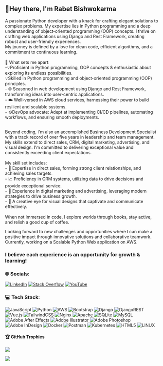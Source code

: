 ## 👋Hey there, I'm Rabet Bishwokarma

A passionate Python developer with a knack for crafting elegant solutions to complex problems. My expertise lies in Python programming and a deep understanding of object-oriented programming (OOP) concepts. I thrive on crafting web applications using Django and Rest Framework, creating robust and user-friendly experiences.<br>My journey is defined by a love for clean code, efficient algorithms, and a commitment to continuous learning.<br><br>🚀 What sets me apart:<br>-💡Proficient in Python programming, OOP concepts & enthusiastic about exploring its endless possibilities.<br>💡Skilled in Python programming and object-oriented programming (OOP) principles.<br>- 🌐 Seasoned in web development using Django and Rest Framework, transforming ideas into user-centric applications.<br>- ☁️ Well-versed in AWS cloud services, harnessing their power to build resilient and scalable systems.<br>- ⚙️DevOps advocate: Adept at implementing CI/CD pipelines, automating workflows, and ensuring smooth deployments.<br>

<br>Beyond coding, I'm also an accomplished Business Development Specialist with a track record of over five years in leadership and team management. My skills extend to direct sales, CRM, digital marketing, advertising, and visual design. I'm committed to delivering exceptional value and consistently exceeding client expectations.<br><br>My skill set includes:<br>- 💎 Expertise in direct sales, forming strong client relationships, and achieving sales targets.<br>- 📈 Proficiency in CRM systems, utilizing data to drive decisions and provide exceptional service.<br>- 📣 Experience in digital marketing and advertising, leveraging modern strategies to drive business growth.<br>- 🎨 A creative eye for visual designs that captivate and communicate effectively.<br><br>When not immersed in code, I explore worlds through books, stay active, and relish a good cup of coffee. <br>

Looking forward to new challenges and opportunities where I can make a positive impact through innovative solutions and collaborative teamwork. Currently, working on a Scalable Python Web application on AWS. 

### I believe each experience is an opportunity for growth & learning!

### 🌐 Socials:
[![LinkedIn](https://img.shields.io/badge/LinkedIn-%230077B5.svg?logo=linkedin&logoColor=white)](https://linkedin.com/in/rabet-b-740860185) [![Stack Overflow](https://img.shields.io/badge/-Stackoverflow-FE7A16?logo=stack-overflow&logoColor=white)](https://stackoverflow.com/users/rabetbishwokarma) [![YouTube](https://img.shields.io/badge/YouTube-%23FF0000.svg?logo=YouTube&logoColor=white)](https://youtube.com/@gurkhastream)

### 💻 Tech Stack:
![JavaScript](https://img.shields.io/badge/javascript-%23323330.svg?style=for-the-badge&logo=javascript&logoColor=%23F7DF1E) ![Python](https://img.shields.io/badge/python-3670A0?style=for-the-badge&logo=python&logoColor=ffdd54) ![AWS](https://img.shields.io/badge/AWS-%23FF9900.svg?style=for-the-badge&logo=amazon-aws&logoColor=white) ![Bootstrap](https://img.shields.io/badge/bootstrap-%23563D7C.svg?style=for-the-badge&logo=bootstrap&logoColor=white) ![Django](https://img.shields.io/badge/django-%23092E20.svg?style=for-the-badge&logo=django&logoColor=white) ![DjangoREST](https://img.shields.io/badge/DJANGO-REST-ff1709?style=for-the-badge&logo=django&logoColor=white&color=ff1709&labelColor=gray) ![Vue.js](https://img.shields.io/badge/vuejs-%2335495e.svg?style=for-the-badge&logo=vuedotjs&logoColor=%234FC08D) ![TailwindCSS](https://img.shields.io/badge/tailwindcss-%2338B2AC.svg?style=for-the-badge&logo=tailwind-css&logoColor=white) ![Nginx](https://img.shields.io/badge/nginx-%23009639.svg?style=for-the-badge&logo=nginx&logoColor=white) ![Apache](https://img.shields.io/badge/apache-%23D42029.svg?style=for-the-badge&logo=apache&logoColor=white) ![SQLite](https://img.shields.io/badge/sqlite-%2307405e.svg?style=for-the-badge&logo=sqlite&logoColor=white) ![MySQL](https://img.shields.io/badge/mysql-%2300f.svg?style=for-the-badge&logo=mysql&logoColor=white) ![Adobe After Effects](https://img.shields.io/badge/Adobe%20After%20Effects-9999FF.svg?style=for-the-badge&logo=Adobe%20After%20Effects&logoColor=white) ![Adobe Illustrator](https://img.shields.io/badge/adobeillustrator-%23FF9A00.svg?style=for-the-badge&logo=adobeillustrator&logoColor=white) ![Adobe Photoshop](https://img.shields.io/badge/adobephotoshop-%2331A8FF.svg?style=for-the-badge&logo=adobephotoshop&logoColor=white) ![Adobe InDesign](https://img.shields.io/badge/Adobe%20InDesign-49021F?style=for-the-badge&logo=adobeindesign&logoColor=white) ![Docker](https://img.shields.io/badge/docker-%230db7ed.svg?style=for-the-badge&logo=docker&logoColor=white) ![Postman](https://img.shields.io/badge/Postman-FF6C37?style=for-the-badge&logo=postman&logoColor=white) ![Kubernetes](https://img.shields.io/badge/kubernetes-%23326ce5.svg?style=for-the-badge&logo=kubernetes&logoColor=white) ![HTML5](https://img.shields.io/badge/html5-%23E34F26.svg?style=for-the-badge&logo=html5&logoColor=white) ![LINUX](https://img.shields.io/badge/Linux-FCC624?style=for-the-badge&logo=linux&logoColor=black)

#### 🏆 GitHub Trophies
![](https://github-profile-trophy.vercel.app/?username=rabetbishwokarma&theme=darkhub&no-frame=true&no-bg=true&margin-w=4)

[![](https://visitcount.itsvg.in/api?id=rabetbishwokarma&icon=0&color=9)](https://visitcount.itsvg.in)

